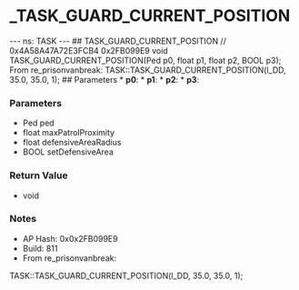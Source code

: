 # _TASK_GUARD_CURRENT_POSITION

--- ns: TASK --- ## TASK_GUARD_CURRENT_POSITION  // 0x4A58A47A72E3FCB4 0x2FB099E9 void TASK_GUARD_CURRENT_POSITION(Ped p0, float p1, float p2, BOOL p3);  From re_prisonvanbreak: TASK::TASK_GUARD_CURRENT_POSITION(l_DD, 35.0, 35.0, 1);  ## Parameters * **p0**: * **p1**: * **p2**: * **p3**:

### Parameters
* Ped ped
* float maxPatrolProximity
* float defensiveAreaRadius
* BOOL setDefensiveArea

### Return Value
* void

### Notes
* AP Hash: 0x0x2FB099E9
* Build: 811
* From re_prisonvanbreak:

TASK::TASK_GUARD_CURRENT_POSITION(l_DD, 35.0, 35.0, 1);

